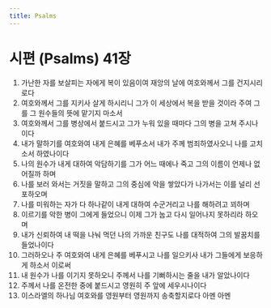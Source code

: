 ```yaml
---
title: Psalms
---
```


# 시편 (Psalms) 41장
1. 가난한 자를 보살피는 자에게 복이 있음이여 재앙의 날에 여호와께서 그를 건지시리로다
1. 여호와께서 그를 지키사 살게 하시리니 그가 이 세상에서 복을 받을 것이라 주여 그를 그 원수들의 뜻에 맡기지 마소서
1. 여호와께서 그를 병상에서 붙드시고 그가 누워 있을 때마다 그의 병을 고쳐 주시나이다
1. 내가 말하기를 여호와여 내게 은혜를 베푸소서 내가 주께 범죄하였사오니 나를 고치소서 하였나이다
1. 나의 원수가 내게 대하여 악담하기를 그가 어느 때에나 죽고 그의 이름이 언제나 없어질까 하며
1. 나를 보러 와서는 거짓을 말하고 그의 중심에 악을 쌓았다가 나가서는 이를 널리 선포하오며
1. 나를 미워하는 자가 다 하나같이 내게 대하여 수군거리고 나를 해하려고 꾀하며
1. 이르기를 악한 병이 그에게 들었으니 이제 그가 눕고 다시 일어나지 못하리라 하오며
1. 내가 신뢰하여 내 떡을 나눠 먹던 나의 가까운 친구도 나를 대적하여 그의 발꿈치를 들었나이다
1. 그러하오나 주 여호와여 내게 은혜를 베푸시고 나를 일으키사 내가 그들에게 보응하게 하소서 이로써
1. 내 원수가 나를 이기지 못하오니 주께서 나를 기뻐하시는 줄을 내가 알았나이다
1. 주께서 나를 온전한 중에 붙드시고 영원히 주 앞에 세우시나이다
1. 이스라엘의 하나님 여호와를 영원부터 영원까지 송축할지로다 아멘 아멘